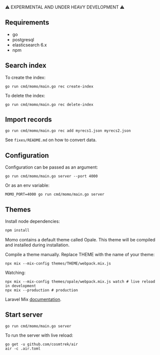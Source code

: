 :warning: EXPERIMENTAL AND UNDER HEAVY DEVELOPMENT :warning:

## Requirements

* go
* postgresql
* elasticsearch 6.x
* npm

## Search index

To create the index:

```
go run cmd/momo/main.go rec create-index
```

To delete the index:

```
go run cmd/momo/main.go rec delete-index
```

## Import records

```
go run cmd/momo/main.go rec add myrecs1.json myrecs2.json
```

See `fixes/README.md` on how to convert data.

## Configuration

Configuration can be passed as an argument:

```
go run cmd/momo/main.go server --port 4000
```

Or as an env variable:

```
MOMO_PORT=4000 go run cmd/momo/main.go server
```

## Themes

Install node dependencies:

```bash
npm install
```

Momo contains a default theme called Opale. This theme will be compiled and installed during installation.

Compile a theme manually. Replace THEME with the name of your theme:

```
npx mix --mix-config themes/THEME/webpack.mix.js
```

Watching:

```
npx mix --mix-config themes/opale/webpack.mix.js watch # live reload in development
npx mix --production # production
```

Laravel Mix [documentation](https://laravel.com/docs/8.x).

## Start server

```
go run cmd/momo/main.go server
```

To run the server with live reload:

```
go get -u github.com/cosmtrek/air
air -c .air.toml
```
